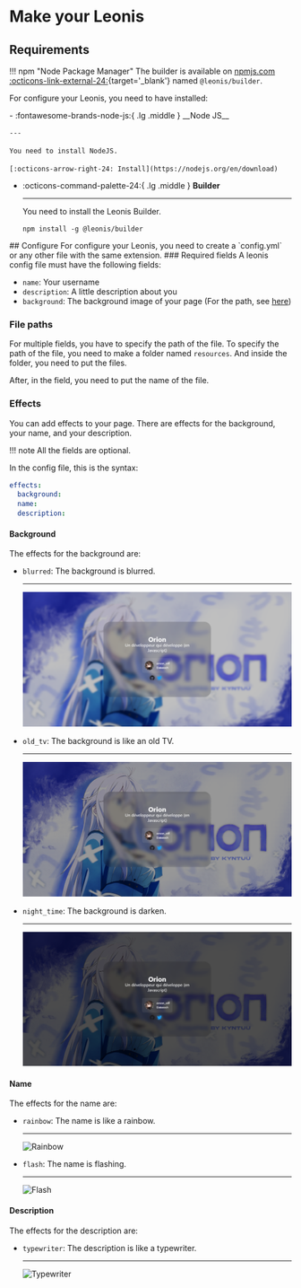 # Make your Leonis
## Requirements
!!! npm "Node Package Manager"
    The builder is available on [npmjs.com :octicons-link-external-24:](https://www.npmjs.com/package/){target='_blank'} named `@leonis/builder`.

For configure your Leonis, you need to have installed:
<div class="grid cards" markdown>
-   :fontawesome-brands-node-js:{ .lg .middle } __Node JS__

    ---

    You need to install NodeJS.

    [:octicons-arrow-right-24: Install](https://nodejs.org/en/download)

-   :octicons-command-palette-24:{ .lg .middle } __Builder__

    ---

    You need to install the Leonis Builder.

    ```
    npm install -g @leonis/builder
    ```
</div>
## Configure
For configure your Leonis, you need to create a `config.yml` or any other file with the same extension.
### Required fields
A leonis config file must have the following fields:

-   `name`: Your username
-   `description`: A little description about you
-   `background`: The background image of your page (For the path, see [here](#file-paths))
### File paths
For multiple fields, you have to specify the path of the file.
To specify the path of the file, you need to make a folder named `resources`.
And inside the folder, you need to put the files.

After, in the field, you need to put the name of the file.

### Effects
You can add effects to your page. There are effects for the background, your name, and your description.

!!! note
    All the fields are optional.

In the config file, this is the syntax:
```yaml
effects:
  background:
  name:
  description:
```
#### Background
The effects for the background are:

<div class="grid cards" markdown>

-   `blurred`: The background is blurred.

    ---

    ![Blurred](assets/blurred.png)

-   `old_tv`: The background is like an old TV.

    ---

    ![Old TV](assets/oldtv.png)

-   `night_time`: The background is darken.
    
    ---

    ![Night Time](assets/nighttime.png)

</div>

#### Name
The effects for the name are:

<div class="grid cards" markdown>

-   `rainbow`: The name is like a rainbow.

    ---

    ![Rainbow](assets/rainbow.gif)

-   `flash`: The name is flashing.

    ---

    ![Flash](assets/flash.gif)

</div>

#### Description
The effects for the description are:

<div class="grid cards" markdown>

-   `typewriter`: The description is like a typewriter.
    
    ---

    ![Typewriter](assets/typewriter.gif)
</div>